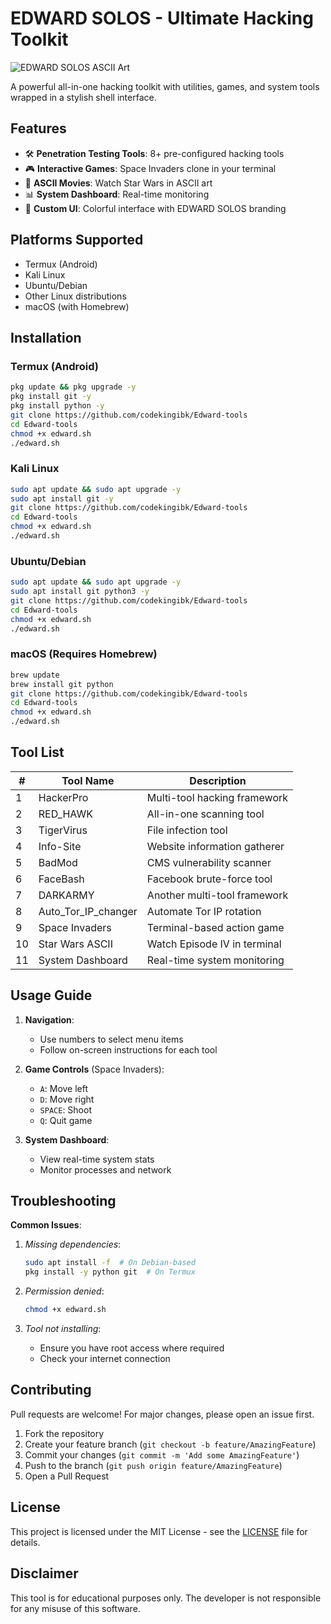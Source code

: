 # EDWARD SOLOS - Ultimate Hacking Toolkit

![EDWARD SOLOS ASCII Art](https://ik.imagekit.io/rmlbayysp/1749254010677-IMG-20250604-WA0000_---7cdiQG.jpg)  


A powerful all-in-one hacking toolkit with utilities, games, and system tools wrapped in a stylish shell interface.

## Features

- 🛠️ **Penetration Testing Tools**: 8+ pre-configured hacking tools
- 🎮 **Interactive Games**: Space Invaders clone in your terminal
- 🎥 **ASCII Movies**: Watch Star Wars in ASCII art
- 📊 **System Dashboard**: Real-time monitoring
- 🎨 **Custom UI**: Colorful interface with EDWARD SOLOS branding

## Platforms Supported

- Termux (Android)
- Kali Linux
- Ubuntu/Debian
- Other Linux distributions
- macOS (with Homebrew)

## Installation

### Termux (Android)

```bash
pkg update && pkg upgrade -y
pkg install git -y
pkg install python -y
git clone https://github.com/codekingibk/Edward-tools
cd Edward-tools
chmod +x edward.sh
./edward.sh
```

### Kali Linux

```bash
sudo apt update && sudo apt upgrade -y
sudo apt install git -y
git clone https://github.com/codekingibk/Edward-tools
cd Edward-tools
chmod +x edward.sh
./edward.sh
```

### Ubuntu/Debian

```bash
sudo apt update && sudo apt upgrade -y
sudo apt install git python3 -y
git clone https://github.com/codekingibk/Edward-tools
cd Edward-tools
chmod +x edward.sh
./edward.sh
```

### macOS (Requires Homebrew)

```bash
brew update
brew install git python
git clone https://github.com/codekingibk/Edward-tools
cd Edward-tools
chmod +x edward.sh
./edward.sh
```

## Tool List

| #  | Tool Name            | Description                          |
|----|----------------------|--------------------------------------|
| 1  | HackerPro            | Multi-tool hacking framework         |
| 2  | RED_HAWK             | All-in-one scanning tool             |
| 3  | TigerVirus           | File infection tool                  |
| 4  | Info-Site            | Website information gatherer         |
| 5  | BadMod               | CMS vulnerability scanner            |
| 6  | FaceBash             | Facebook brute-force tool            |
| 7  | DARKARMY             | Another multi-tool framework         |
| 8  | Auto_Tor_IP_changer  | Automate Tor IP rotation             |
| 9  | Space Invaders       | Terminal-based action game           |
| 10 | Star Wars ASCII      | Watch Episode IV in terminal         |
| 11 | System Dashboard     | Real-time system monitoring          |

## Usage Guide

1. **Navigation**:
   - Use numbers to select menu items
   - Follow on-screen instructions for each tool

2. **Game Controls** (Space Invaders):
   - `A`: Move left
   - `D`: Move right
   - `SPACE`: Shoot
   - `Q`: Quit game

3. **System Dashboard**:
   - View real-time system stats
   - Monitor processes and network

## Troubleshooting

**Common Issues**:

1. *Missing dependencies*:
   ```bash
   sudo apt install -f  # On Debian-based
   pkg install -y python git  # On Termux
   ```

2. *Permission denied*:
   ```bash
   chmod +x edward.sh
   ```

3. *Tool not installing*:
   - Ensure you have root access where required
   - Check your internet connection

## Contributing

Pull requests are welcome! For major changes, please open an issue first.

1. Fork the repository
2. Create your feature branch (`git checkout -b feature/AmazingFeature`)
3. Commit your changes (`git commit -m 'Add some AmazingFeature'`)
4. Push to the branch (`git push origin feature/AmazingFeature`)
5. Open a Pull Request

## License

This project is licensed under the MIT License - see the [LICENSE](LICENSE) file for details.

## Disclaimer

This tool is for educational purposes only. The developer is not responsible for any misuse of this software.

